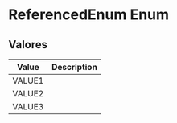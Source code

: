 # ReferencedEnum Enum

## Valores
| Value | Description |
|-------|-------------|
| VALUE1 |  |
| VALUE2 |  |
| VALUE3 |  |